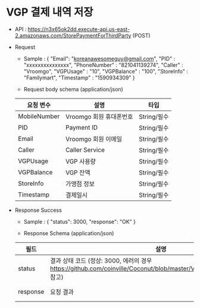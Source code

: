 # VGP 결제 내역 저장

- API : https://n3x65ok2dd.execute-api.us-east-2.amazonaws.com/StorePaymentForThirdParty (POST)


- Request

  * Sample : 
{
    "Email": "koreanawesomeguy@gmail.com",
    "PID" : "xxxxxxxxxxxxxxx",
    "PhoneNumber" : "821041139274",
    "Caller" : "Vroomgo",
    "VGPUsage" : "10",
    "VGPBalance" : "100",
    "StoreInfo" : "Familymart",
    "Timestamp" : "1590934309"
}
  
  * Request body schema (application/json)
  
  요청 변수 | 설명 | 타입
  ------------ | ------------- | -------------
  MobileNumber | Vroomgo 회원 휴대폰번호 | String/필수
  PID | Payment ID | String/필수
  Email | Vroomgo 회원 이메일 | String/필수
  Caller | Caller Service | String/필수
  VGPUsage | VGP 사용량 | String/필수
  VGPBalance | VGP 잔액 | String/필수
  StoreInfo | 가맹점 정보 | String/필수
  Timestamp | 결제일시  | String/필수
    
- Response Success

  * Sample : 
  {
      "status": 3000,
      "response": "OK"
  }
  
  * Response Schema (application/json)

  필드 | 설명 | 타입
  ------------ | ------------- | -------------
  status | 결과 상태 코드 (정상: 3000, 에러의 경우 https://github.com/coinville/Coconut/blob/master/Vroomgo/Error%20Code.md 참고) | String/필수
  response | 요청 결과 | String/필수
 
